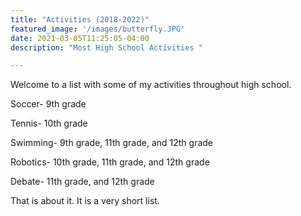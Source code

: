 ```yaml
---
title: "Activities (2018-2022)"
featured_image: '/images/butterfly.JPG'
date: 2021-03-05T11:25:05-04:00
description: "Most High School Activities "

---
```

Welcome to a list with some of my activities throughout high school.


Soccer-  9th grade

Tennis- 10th grade

Swimming- 9th grade, 11th grade, and 12th grade

Robotics- 10th grade, 11th grade, and 12th grade

Debate- 11th grade, and 12th grade

That is about it. It is a very short list.
